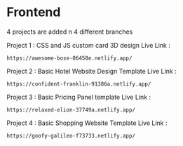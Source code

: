 # Frontend
4 projects are added n 4 different branches

Project 1 : CSS and JS custom card 3D design
Live Link :
```
https://awesome-bose-06458e.netlify.app/
```
Project 2 : Basic Hotel Website Design Template
Live Link : 
```
https://confident-franklin-91386a.netlify.app/
```
Project 3 : Basic Pricing Panel template
Live Link : 
```
https://relaxed-elion-37749a.netlify.app/
```
Project 4 : Basic Shopping Website Template
Live Link : 
```
https://goofy-galileo-f73733.netlify.app/
```
